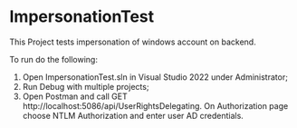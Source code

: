 # ImpersonationTest
This Project tests impersonation of windows account on backend.

To run do the following:
1. Open ImpersonationTest.sln in Visual Studio 2022 under Administrator;
2. Run Debug with multiple projects;
3. Open Postman and call GET http://localhost:5086/api/UserRightsDelegating. 
On Authorization page choose NTLM Authorization and enter user AD credentials.

